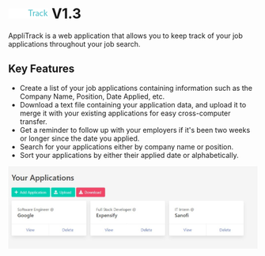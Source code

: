 # ![AppliTrack](images/logo.png) V1.3

AppliTrack is a web application that allows you to keep track of your job applications throughout your job search.

## Key Features

- Create a list of your job applications containing information such as the Company Name, Position, Date Applied, etc.
- Download a text file containing your application data, and upload it to merge it with your existing applications for easy cross-computer transfer.
- Get a reminder to follow up with your employers if it's been two weeks or longer since the date you applied.
- Search for your applications either by company name or position.
- Sort your applications by either their applied date or alphabetically.

![applications screenshot](images/applications.jpg)
